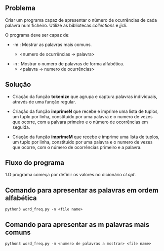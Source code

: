 ## Problema
Criar um programa capaz de apresentar o número de ocurrências de cada palavra num ficheiro.
Utilize as bibliotecas *collections* e *jjcli*.

O programa deve ser capaz de:
- -m <numero inteiro> : Mostrar as <numero inteiro> palavras mais comuns.
    - <numero de ocurrências -> palavra>
* -n : Mostrar o numero de palavras de forma alfabética.
    * <palavra -> numero de ocurrências>

## Solução
- Criação da função **tokenize** que agrupa e captura palavras individuais, através de uma função regular.

- Criação da função **imprimeN** que recebe e imprime uma lista de tuplos, um tuplo por linha, constituido por uma palavra e o numero de vezes que ocorre, com a palvara primeiro e o número de ocorrências em seguida.

- Criação da função **imprimeM** que recebe e imprime uma lista de tuplos, um tuplo por linha, constituido por uma palavra e o numero de vezes que ocorre, com o número de ocorrências primeiro e a palavra.

## Fluxo do programa
1.O programa começa por definir os valores no dicionário *cl.opt*.


## Comando para apresentar as palavras em ordem alfabética

    python3 word_freq.py -n <file name>

## Comando para apresentar as m palavras mais comuns

    python3 word_freq.py -m <numero de palavras a mostrar> <file name>
